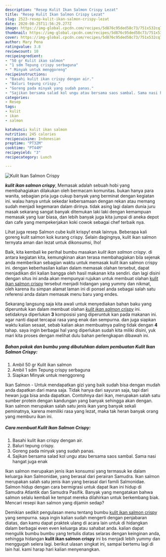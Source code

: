```yaml
---
description: "Resep Kulit Ikan Salmon Crispy Lezat"
title: "Resep Kulit Ikan Salmon Crispy Lezat"
slug: 2523-resep-kulit-ikan-salmon-crispy-lezat
date: 2020-08-25T11:56:29.277Z
image: https://img-global.cpcdn.com/recipes/5d876c95ded58c73/751x532cq70/kulit-ikan-salmon-crispy-foto-resep-utama.jpg
thumbnail: https://img-global.cpcdn.com/recipes/5d876c95ded58c73/751x532cq70/kulit-ikan-salmon-crispy-foto-resep-utama.jpg
cover: https://img-global.cpcdn.com/recipes/5d876c95ded58c73/751x532cq70/kulit-ikan-salmon-crispy-foto-resep-utama.jpg
author: Mary Pena
ratingvalue: 3.8
reviewcount: 10
recipeingredient:
- "50 gr Kulit ikan salmon"
- "1 sdm Tepung crispy serbaguna"
- " Minyak untuk menggoreng"
recipeinstructions:
- "Basahi kulit ikan crispy dengan air."
- "Baluri tepung crispy."
- "Goreng pada minyak yang sudah panas."
- "Sajikan bersama salad kol ungu atau bersama saos sambal. Sama nasi hangat juga enak"
categories:
- Resep
tags:
- kulit
- ikan
- salmon

katakunci: kulit ikan salmon 
nutrition: 245 calories
recipecuisine: Indonesian
preptime: "PT32M"
cooktime: "PT44M"
recipeyield: "3"
recipecategory: Lunch

---
```



![Kulit Ikan Salmon Crispy](https://img-global.cpcdn.com/recipes/5d876c95ded58c73/751x532cq70/kulit-ikan-salmon-crispy-foto-resep-utama.jpg)

<b><i>kulit ikan salmon crispy</i></b>, Memasak adalah sebuah hobi yang membahagiakan dilakukan oleh bermacam komunitas. bukan hanya para wanita, sebagian pria juga cukup banyak yang berminat dengan kegiatan ini. walau hanya untuk sekedar kebersamaan dengan rekan atau memang sudah menjadi kegemaran dalam dirinya. tidak asing lagi dalam dunia juru masak sekarang sangat banyak ditemukan laki laki dengan kemampuan memasak yang luar biasa, dan lebih banyak juga kita jumpai di aneka depot dan cafe yang mempekerjakan koki cowok sebagai chef terbaik nya.

Lihat juga resep Salmon cube kulit krispy! enak lainnya. Beberapa kali goreng kulit salmon kok kurang crispy. Selain dagingnya, kulit ikan salmon ternyata aman dan lezat untuk dikonsumsi, lho!

Baik, kita kembali ke perihal bumbu masakan <i>kulit ikan salmon crispy</i>. di antara kegiatan kita, kemungkinan akan terasa membahagiakan bila sejenak anda memberikan sebagian waktu untuk memasak kulit ikan salmon crispy ini. dengan keberhasilan kalian dalam memasak olahan tersebut, dapat menjadikan diri kalian bangga oleh hasil makanan kita sendiri. dan lagi disini dengan situs ini anda akan mempunyai rujukan untuk membuat olahan <u>kulit ikan salmon crispy</u> tersebut menjadi hidangan yang yummy dan nikmat, oleh karena itu simpan alamat laman ini di ponsel anda sebagai salah satu referensi anda dalam memasak menu baru yang endes.


Sekarang langsung saja kita awali untuk menyediakan bahan baku yang diperuntuk kan dalam membuat olahan <u><i>kulit ikan salmon crispy</i></u> ini. setidaknya diperlukan <b>3</b> komposisi yang diperuntuk kan pada makanan ini. agar nanti dapat tercapai rasa yang enak dan sempurna. dan juga siapkan waktu kalian sesaat, sebab kalian akan membuatnya paling tidak dengan <b>4</b> tahap. saya ingin berbagai hal yang diperlukan sudah kita miliki disini, yuk mari kita proses dengan melihat dulu bahan perlengkapan dibawah ini.

<!--inarticleads1-->

##### Bahan pokok dan bumbu yang dibutuhkan dalam pembuatan Kulit Ikan Salmon Crispy:

1. Ambil 50 gr Kulit ikan salmon
1. Ambil 1 sdm Tepung crispy serbaguna
1. Siapkan  Minyak untuk menggoreng


Ikan Salmon - Untuk mendapatkan gizi yang baik sudah bisa dengan mudah anda dapatkan dari mana saja. Tidak hanya dari sayuran saja, tapi dari hewan juga bisa anda dapatkan. Contohnya dari ikan, merupakan salah satu sumber protein dengan kandungan yang banyak sehingga akan dengan. Ikan salmon merupakan salah satu jenis ikan yang banyak sekali peminatnya, karena memiliki rasa yang lezat, maka tak heran banyak orang yang memburu ikan ini. 

<!--inarticleads2-->

##### Cara membuat Kulit Ikan Salmon Crispy:

1. Basahi kulit ikan crispy dengan air.
1. Baluri tepung crispy.
1. Goreng pada minyak yang sudah panas.
1. Sajikan bersama salad kol ungu atau bersama saos sambal. Sama nasi hangat juga enak


Ikan salmon merupakan jenis ikan konsumsi yang termasuk ke dalam keluarga ikan Salmonidae, yang berasal dari perairan Samudra. Ikan salmon merupakan salah satu jenis ikan yang berasal dari famili Salmonidae. Salmon hidup dengan cara bermigrasi untuk dapat Ikan ini hidup di Samudra Atlantik dan Samudra Pasifik. Banyak yang mengatakan bahwa salmon selalu kembali ke tempat mereka dilahirkan untuk berkembang biak. Mencari resepi ikan salmon yang dijamin sedap? 

Demikian sedikit pengulasan menu tentang bumbu <u>kulit ikan salmon crispy</u> yang sempurna. saya ingin kalian sudah mengerti dengan penjabaran diatas, dan kamu dapat praktek ulang di acara lain untuk di hidangkan dalam berbagai even even keluarga atau sahabat anda. kalian dapat mengulik bumbu bumbu yang tertulis diatas selaras dengan keinginan anda, sehingga hidangan <b>kulit ikan salmon crispy</b> ini bs menjadi lebih yummy dan menggugah selera lagi. berikut ulasan singkat ini, sampai bertemu lagi di lain hal. kami harap hari kalian menyenangkan.
